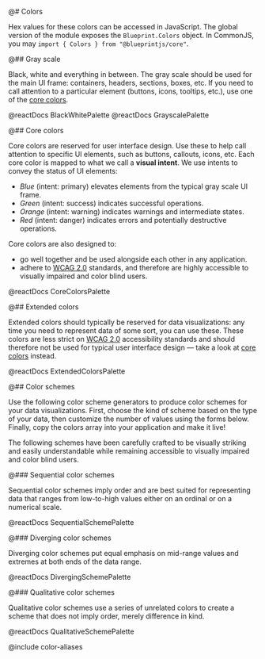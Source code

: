 @# Colors

Hex values for these colors can be accessed in JavaScript. The global version of the module exposes
the `Blueprint.Colors` object. In CommonJS, you may `import { Colors } from "@blueprintjs/core"`.

@## Gray scale

Black, white and everything in between. The gray scale should be used for
the main UI frame: containers, headers, sections, boxes, etc.
If you need to call attention to a particular element (buttons, icons, tooltips, etc.),
use one of the [core colors](#colors.core-colors).

@reactDocs BlackWhitePalette
@reactDocs GrayscalePalette

@## Core colors

Core colors are reserved for user interface design. Use these to help call
attention to specific UI elements, such as buttons, callouts, icons, etc.
Each core color is mapped to what we call a __visual intent__. We use intents
to convey the status of UI elements:

- _Blue_ (intent: primary) elevates elements from the typical gray scale UI frame.
- _Green_ (intent: success) indicates successful operations.
- _Orange_ (intent: warning) indicates warnings and intermediate states.
- _Red_ (intent: danger) indicates errors and potentially destructive operations.

Core colors are also designed to:

- go well together and be used alongside each other in any application.
- adhere to [WCAG 2.0](https://www.w3.org/TR/WCAG20/) standards, and therefore are
highly accessible to visually impaired and color blind users.

@reactDocs CoreColorsPalette

@## Extended colors

Extended colors should typically be reserved for data visualizations: any time
you need to represent data of some sort, you can use these.
These colors are less strict on [WCAG 2.0](https://www.w3.org/TR/WCAG20/)
accessibility standards and should therefore not be used for typical user
interface design — take a look at [core colors](#colors.core-colors) instead.

@reactDocs ExtendedColorsPalette

@## Color schemes

Use the following color scheme generators to produce color schemes for your data visualizations.
First, choose the kind of scheme based on the type of your data, then customize the number of values
using the forms below. Finally, copy the colors array into your application and make it live!

The following schemes have been carefully crafted to be visually striking and easily understandable
while remaining accessible to visually impaired and color blind users.

@### Sequential color schemes

Sequential color schemes imply order and are best suited for representing data that
ranges from low-to-high values either on an ordinal or on a numerical scale.

@reactDocs SequentialSchemePalette

@### Diverging color schemes

Diverging color schemes put equal emphasis on mid-range values and extremes
at both ends of the data range.

@reactDocs DivergingSchemePalette

@### Qualitative color schemes

Qualitative color schemes use a series of unrelated colors to create a
scheme that does not imply order, merely difference in kind.

@reactDocs QualitativeSchemePalette

@include color-aliases
